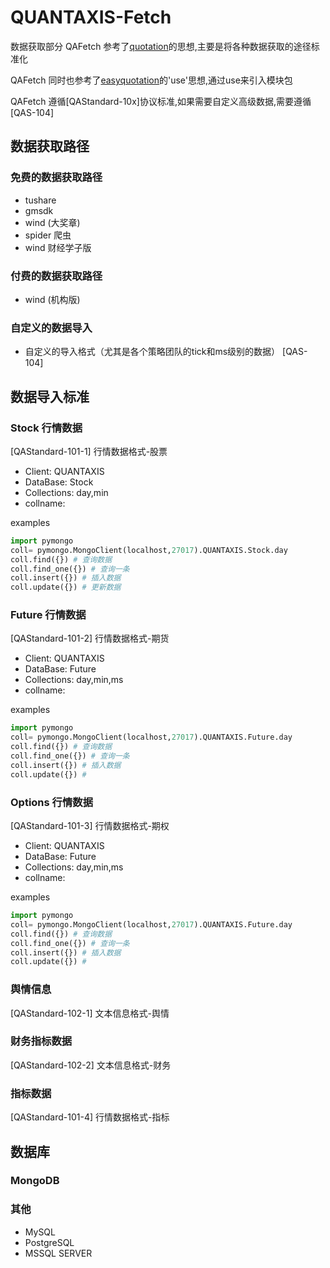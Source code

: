# QUANTAXIS-Fetch
数据获取部分
QAFetch 参考了[quotation](https://github.com/Cuizi7/quotation)的思想,主要是将各种数据获取的途径标准化

QAFetch 同时也参考了[easyquotation](https://github.com/shidenggui/easyquotation)的'use'思想,通过use来引入模块包

QAFetch 遵循[QAStandard-10x]协议标准,如果需要自定义高级数据,需要遵循[QAS-104]

## 数据获取路径
### 免费的数据获取路径
- tushare
- gmsdk
- wind (大奖章)
- spider 爬虫
- wind 财经学子版

### 付费的数据获取路径

- wind (机构版)

### 自定义的数据导入

- 自定义的导入格式（尤其是各个策略团队的tick和ms级别的数据）
[QAS-104]

## 数据导入标准

### Stock 行情数据
[QAStandard-101-1] 行情数据格式-股票
- Client: QUANTAXIS
- DataBase: Stock
- Collections: day,min
- collname: 

examples
```python
import pymongo
coll= pymongo.MongoClient(localhost,27017).QUANTAXIS.Stock.day
coll.find({}) # 查询数据
coll.find_one({}) # 查询一条
coll.insert({}) # 插入数据
coll.update({}) # 更新数据
```

### Future 行情数据
[QAStandard-101-2] 行情数据格式-期货
- Client: QUANTAXIS
- DataBase: Future
- Collections: day,min,ms
- collname: 

examples
```python
import pymongo
coll= pymongo.MongoClient(localhost,27017).QUANTAXIS.Future.day
coll.find({}) # 查询数据
coll.find_one({}) # 查询一条
coll.insert({}) # 插入数据
coll.update({}) # 
```
### Options 行情数据
[QAStandard-101-3] 行情数据格式-期权
- Client: QUANTAXIS
- DataBase: Future
- Collections: day,min,ms
- collname: 

examples
```python
import pymongo
coll= pymongo.MongoClient(localhost,27017).QUANTAXIS.Future.day
coll.find({}) # 查询数据
coll.find_one({}) # 查询一条
coll.insert({}) # 插入数据
coll.update({}) # 
```
### 舆情信息
[QAStandard-102-1] 文本信息格式-舆情
### 财务指标数据
[QAStandard-102-2] 文本信息格式-财务

### 指标数据
[QAStandard-101-4] 行情数据格式-指标
## 数据库

### MongoDB

### 其他
- MySQL
- PostgreSQL
- MSSQL SERVER